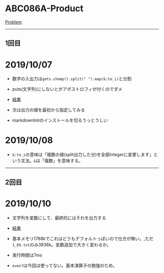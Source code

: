 # ABC086A-Product

[Problem](https://atcoder.jp/contests/abc086/tasks/abc086_a)

---


## 1回目

# 2019/10/07

* 数字の入出力は`gets.chomp().split(" ").map(&:to_i)`と分割

* puts(文字列)にしないとがアポストロフィが付くのでダメ

* [結果](https://atcoder.jp/contests/abc086/submissions/7897624)

* 次は出力の値を最初から指定してみる

* markdownlintのインストールを切るうっとうしい


# 2019/10/08

* `&:to_i`の意味は「複数の値(split出力した分)を全部integerに変更します」という文法。`&`は「複数」を意味する。

---

## 2回目

# 2019/10/10

* 文字列を変数にして、最終的にはそれを出力する

* [結果](https://atcoder.jp/contests/abc086/submissions/7929559)

* 基本メモリ1788kでこれはどうもデフォルトっぽいので仕方が無い。,ただ`1_05.txt`のみ3836k。変数追加で大きく変わるか。

* 実行時間は7ms

* `even?`は今回は使ってない。基本演算子の勉強のため。
